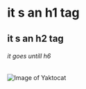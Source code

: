 # it s an h1 tag
## it s an h2 tag
###### it goes untill h6

![Image of Yaktocat](https://octodex.github.com/images/yaktocat.png)
